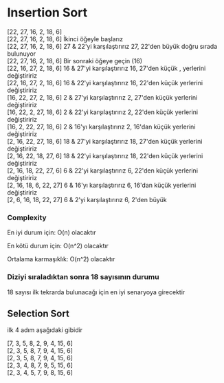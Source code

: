 # Insertion Sort
[22, 27, 16, 2, 18, 6]		   
[22, 27, 16, 2, 18, 6]		İkinci öğeyle başlarız    
[22, 27, 16, 2, 18, 6]	    27 & 22'yi karşılaştırırız	27, 22'den büyük  doğru sırada bulunuyor      
[22, 27, 16, 2, 18, 6]		Bir sonraki öğeye geçin (16)      
[22, 16, 27, 2, 18, 6]	    16 & 27'yi karşılaştırırız	16, 27'den küçük , yerlerini değiştiririz    
[22, 16, 27, 2, 18, 6]	    16 & 22'yi karşılaştırırız	16, 22'den küçük  yerlerini değiştiririz    
[16, 22, 27, 2, 18, 6]	    2 & 27'yi karşılaştırırız	2, 27'den küçük  yerlerini değiştiririz    
[16, 22, 2, 27, 18, 6]	    2 & 22'yi karşılaştırırız	2, 22'den küçük  yerlerini değiştiririz    
[16, 2, 22, 27, 18, 6]	    2 & 16'yı karşılaştırırız	2, 16'dan küçük  yerlerini değiştiririz    
[2, 16, 22, 27, 18, 6]	    18 & 27'yi karşılaştırırız	18, 27'den küçük  yerlerini değiştiririz    
[2, 16, 22, 18, 27, 6]	    18 & 22'yi karşılaştırırız	18, 22'den küçük  yerlerini değiştiririz    
[2, 16, 18, 22, 27, 6]  	6 & 22'yi karşılaştırırız	6, 22'den küçük  yerlerini değiştiririz    
[2, 16, 18, 6, 22, 27]	    6 & 16'yı karşılaştırırız	6, 16'dan küçük  yerlerini değiştiririz    
[2, 6, 16, 18, 22, 27]      6 & 2'yi karşılaştırırız	6, 2'den büyük     


### Complexity

En iyi durum için: O(n) olacaktır    

En kötü durum için: O(n^2) olacaktır     

Ortalama karmaşıklık: O(n^2) olacaktır    

### Diziyi sıraladıktan sonra 18 sayısının durumu

18 sayısı ilk tekrarda bulunacağı için en iyi senaryoya girecektir    

## Selection Sort

ilk 4 adım aşağıdaki gibidir    

[7, 3, 5, 8, 2, 9, 4, 15, 6]    
[2, 3, 5, 8, 7, 9, 4, 15, 6]    
[2, 3, 5, 8, 7, 9, 4, 15, 6]     
[2, 3, 4, 8, 7, 9, 5, 15, 6]    
[2, 3, 4, 5, 7, 9, 8, 15, 6]    
